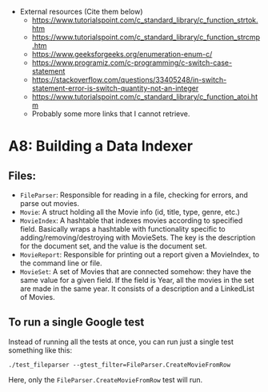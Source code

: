 - External resources (Cite them below)
  - https://www.tutorialspoint.com/c_standard_library/c_function_strtok.htm
  - https://www.tutorialspoint.com/c_standard_library/c_function_strcmp.htm
  - https://www.geeksforgeeks.org/enumeration-enum-c/
  - https://www.programiz.com/c-programming/c-switch-case-statement
  - https://stackoverflow.com/questions/33405248/in-switch-statement-error-is-switch-quantity-not-an-integer
  - https://www.tutorialspoint.com/c_standard_library/c_function_atoi.htm
  - Probably some more links that I cannot retrieve.

# A8: Building a Data Indexer

## Files: 
* ```FileParser```: Responsible for reading in a file, checking for errors, and parse out movies.
* ```Movie```: A struct holding all the Movie info (id, title, type, genre, etc.)
* ```MovieIndex```: A hashtable that indexes movies according to specified field. Basically wraps a hashtable with functionality specific to adding/removing/destroying with MovieSets. The key is the description for the document set, and the value is the document set.
* ```MovieReport```: Responsible for printing out a report given a MovieIndex, to the command line or file.
* ```MovieSet```: A set of Movies that are connected somehow: they have the same value for a given field. If the field is Year, all the movies in the set are made in the same year. It consists of a description and a LinkedList of Movies.


## To run a single Google test

Instead of running all the tests at once, you can run just a single test something like this: 

```
./test_fileparser --gtest_filter=FileParser.CreateMovieFromRow
```

Here, only the ```FileParser.CreateMovieFromRow``` test will run. 
